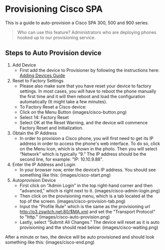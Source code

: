 # Provisioning Cisco SPA

This is a guide to auto-provision a Cisco SPA 300, 500 and 900 series.

> Who can use this feature?
> Administrators who are deploying phones hooked up to our provisioning service.

## Steps to Auto Provision device

1. Add Device
    - First add the device to Provisioner by following the instructions here: [Adding Devices Guide](../prov_start_guide.md)
2. Reset to Factory Settings
    - Please also make sure that you have reset your device to factory settings. In most cases, you will have to reboot the phone manually the first time and it will then reboot and load the configuration automatically (It might take a few minutes).
    - To Factory Reset a Cisco device:
    - Click on the Menu Button (images/cisco-button.png)
    - Select 14: Factory Reset
    - Select OK at the Reset Warning, and the device will commence Factory Reset and Initialization.
3. Obtain the IP Address
    - In order to provision a Cisco phone, you will first need to get its IP address in order to access the phone's web interface. To do so, click on the Menu Icon, which is shown in the photo. Then you will select “Network” which is typically “9.” The IP address should be the second line, for example: "IP: 10.10.9.88".
4. Enter the IP Address and Login
    - In your browser now, enter the device’s IP address. You should see something like this: (images/cisco-start.png)
5. Autoprovision Device
    - First click on "Admin Login" in the top right-hand corner and then "advanced," which is right next to it. (images/cisco-admin-login.png)
    - Then click on the provisioning menu, which is a tab located at the top of the screen. (images/cisco-provision-tab.png)
    - Input the "Profile Rule" which is the same as the provisioning url http://p3.zswitch.net:80/$MA.xml and set the "Transport Protocol" to "http." (images/cisco-auto-provision.png)
    - Lastly, select “Submit All Changes.” The device will reset as it is auto provisioning and the should read below: (images/cisco-waiting.png)

After a minute or two, the device will be auto provisioned and should look something like this: (images/cisco-end.png)
